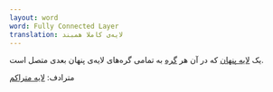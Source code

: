 ```yaml
---
layout: word
word: Fully Connected Layer
translation: لایه‌ی کاملا همبند
---
```


یک [لایه پنهان](/H/hidden_layer) که در آن هر [گره](</N/node_(neural_network)>) به تمامی گره‌های لایه‌ی پنهان بعدی متصل است.

مترادف: [لایه متراکم](/D/dense_layer)
